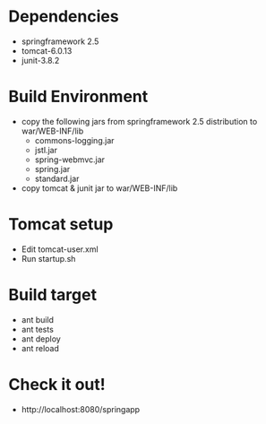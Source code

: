 # Dependencies
* springframework 2.5
* tomcat-6.0.13
* junit-3.8.2

# Build Environment
* copy the following jars from springframework 2.5 distribution to war/WEB-INF/lib
	* commons-logging.jar
    * jstl.jar
	* spring-webmvc.jar
	* spring.jar
	* standard.jar
* copy tomcat & junit jar to war/WEB-INF/lib

# Tomcat setup
* Edit tomcat-user.xml
* Run startup.sh

# Build target
* ant build
* ant tests
* ant deploy
* ant reload

# Check it out!
* http://localhost:8080/springapp
